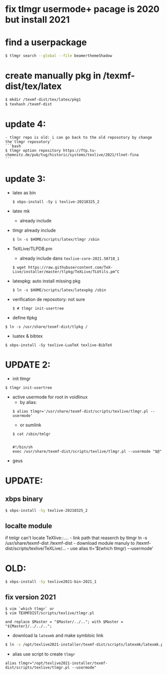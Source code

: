 # fix tlmgr usermode+ pacage is 2020 but install 2021

# find a userpackage
```bash
$ tlmgr search --global --file beamerthemeShadow
```

# create manually pkg in /texmf-dist/tex/latex
```bash
$ mkdir /texmf-dist/tex/latex/pkg1
$ texhash /texmf-dist
```

# update 4:
    - tlmgr repo is old: i can go back to the old reposotory by change the`tlmgr reposotory`
    ```bash
    $ tlmgr option repository https://ftp.tu-chemnitz.de/pub/tug/historic/systems/texlive/2021/tlnet-fina
    ```

# update 3:
  - latex as bin
    ```
    $ xbps-install -Sy i texlive-20210325_2
    ```
  - latex mk
    - already include
  - tlmgr already include
    ```
    $ ln -s $HOME/scripts/latex/tlmgr /sbin
    ```

  - TeXLive/TLPDB.pm
    - already include dans `texlive-core-2021.58710_1`
    ```
    $ wget https://raw.githubusercontent.com/TeX-Live/installer/master/tlpkg/TeXLive/TLUtils.pm^C

    ```
  - latexpkg: auto install missing pkg
    ```
    $ ln -s $HOME/scripts/latex/latexpkg /sbin
    ```
  - verification de reposotory: not sure
    ```
    $ # tlmgr init-usertree
    ```
  - define tlpkg
  ```
  $ ln -s /usr/share/texmf-dist/tlpkg /
  ```
  - luatex & bibtex
  ```
  $ xbps-install -Sy texlive-LuaTeX texlive-BibTeX
  ```

# UPDATE 2:
  - init tlmgr
  ```
  $ tlmgr init-usertree
  ```
  - active usermode for root in voidlinux
    - by alias:
    ```
    $ alias tlmgr='/usr/share/texmf-dist/scripts/texlive/tlmgr.pl --usermode'
    ```
    - or sumlink
    ```
    $ cat /sbin/tmlgr
  
  
    #!/bin/sh
    exec /usr/share/texmf-dist/scripts/texlive/tlmgr.pl --usermode "$@"
    ```
  - geus

# UPDATE:
  ## xbps binary
  ```bash
  $ xbps-install -Sy texlive-20210325_2
  ```
  ## localte module
  if tmlgr can't locate TeXlive::.... 
    - link path that reaserch by tlmgr 
      ln -s /usr/share/texmf-dist /texmf-dist
    - download module manuly to /texmf-dist/scripts/texlive/TeXLive/...
    - use alias tl='$(which tlmgr) --usermode'


# OLD:

```bash
$ xbps-install -Sy texlive2021-bin-2021_1
```

## fix version 2021
 ```
$ vim `which tlmgr` or 
$ vim TEXMFDIST/scripts/texlive/tlmgr.pl

 and replace $Master = "$Master/../.."; with $Master = "${Master}/../../..";
 ```
  - download la `latexmk` and make symbloic link
```bash
$ ln -s /opt/texlive2021-installer/texmf-dist/scripts/latexmk/latexmk.pl /usr/bin/latexmk 
```
  - alias use script to create `tlmgr`
  ```
  alias tlmgr="/opt/texlive2021-installer/texmf-dist/scripts/texlive/tlmgr.pl --usermode"
  ````
